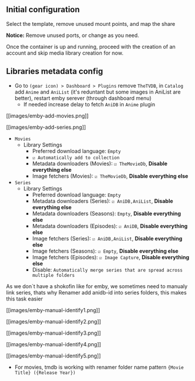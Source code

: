 ## Initial configuration

Select the template, remove unused mount points, and map the share

**Notice:** Remove unused ports, or change as you need.

Once the container is up and running, proceed with the creation of an account and skip media library creation for now.

## Libraries metadata config

- Go to `(gear icon) > Dashboard > Plugins` remove `TheTVDB`, in `Catalog` add `Anime` and `AniList` (it's reduntant but some images in AniList are better), restart emby serever (through dashboard menu) 
    - If needed increase delay to fetch `AniDB` in `Anime` plugin

[[images/emby-add-movies.png]]

[[images/emby-add-series.png]]

- `Movies`
  - Library Settings
    - Preferred download language: `Empty`
    - `☑️ Automatically add to collection`
    - Metadata downloaders (Movies): `☑️ TheMovieDb`, **Disable everything else**
    - Image fetchers (Movies): `☑️ TheMovieDb`, **Disable everything else**
- `Series`
  - Library Settings
    - Preferred download language: `Empty`
    - Metadata downloaders (Series): `☑️ AniDB,AniList`, **Disable everything else**
    - Metadata downloaders (Seasons): `Empty`, **Disable everything else**
    - Metadata downloaders (Episodes): `☑️ AniDB`, **Disable everything else**
    - Image fetchers (Series): `☑️ AniDB,AniList`, **Disable everything else**
    - Image fetchers (Seasons): `☑️ Empty`, **Disable everything else**
    - Image fetchers (Episodes): `☑️ Image Capture`, **Disable everything else**
    - Disable: `Automatically merge series that are spread across multiple folders`

As we don`t have a shokofin like for emby, we sometimes need to manualy link series, thats why Renamer add anidb-id into series folders, this makes this task easier

[[images/emby-manual-identify1.png]]

[[images/emby-manual-identify2.png]]

[[images/emby-manual-identify3.png]]

[[images/emby-manual-identify4.png]]

[[images/emby-manual-identify5.png]]

- For movies, tmdb is working with renamer folder name pattern `{Movie Title} ({Release Year})`
